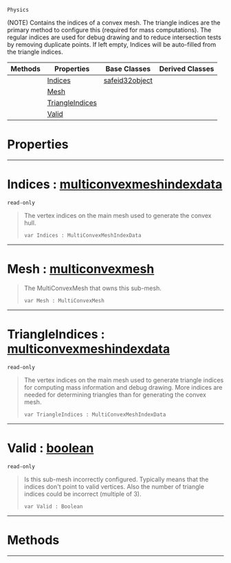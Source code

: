  `Physics`



(NOTE) Contains the indices of a convex mesh. The triangle indices are the primary method to configure this (required for mass computations). The regular indices are used for debug drawing and to reduce intersection tests by removing duplicate points. If left empty, Indices will be auto-filled from the triangle indices.

|Methods|Properties|Base Classes|Derived Classes|
|---|---|---|---|
| |[ Indices](https://github.com/zeroengineteam/ZeroDocs/code_reference/class_reference/subconvexmesh.markdown#indices-zero-engine-docu)|[safeid32object](https://github.com/zeroengineteam/ZeroDocs/code_reference/class_reference/safeid32object.markdown)| |
| |[ Mesh](https://github.com/zeroengineteam/ZeroDocs/code_reference/class_reference/subconvexmesh.markdown#mesh-zero-engine-documen)| | |
| |[ TriangleIndices](https://github.com/zeroengineteam/ZeroDocs/code_reference/class_reference/subconvexmesh.markdown#triangleindices-zero-eng)| | |
| |[ Valid](https://github.com/zeroengineteam/ZeroDocs/code_reference/class_reference/subconvexmesh.markdown#valid-zero-engine-docume)| | |


 #  Properties


---  
 #  Indices : [multiconvexmeshindexdata](https://github.com/zeroengineteam/ZeroDocs/code_reference/class_reference/multiconvexmeshindexdata.markdown)

 `read-only`

> The vertex indices on the main mesh used to generate the convex hull.
> ``` lang=cpp, name=Zilch
> var Indices : MultiConvexMeshIndexData


---  
 #  Mesh : [multiconvexmesh](https://github.com/zeroengineteam/ZeroDocs/code_reference/class_reference/multiconvexmesh.markdown)

> The MultiConvexMesh that owns this sub-mesh.
> ``` lang=cpp, name=Zilch
> var Mesh : MultiConvexMesh


---  
 #  TriangleIndices : [multiconvexmeshindexdata](https://github.com/zeroengineteam/ZeroDocs/code_reference/class_reference/multiconvexmeshindexdata.markdown)

 `read-only`

> The vertex indices on the main mesh used to generate triangle indices for computing mass information and debug drawing. More indices are needed for determining triangles than for generating the convex mesh.
> ``` lang=cpp, name=Zilch
> var TriangleIndices : MultiConvexMeshIndexData


---  
 #  Valid : [boolean](https://github.com/zeroengineteam/ZeroDocs/code_reference/zilch_base_types/boolean.markdown)

 `read-only`

> Is this sub-mesh incorrectly configured. Typically means that the indices don't point to valid vertices. Also the number of triangle indices could be incorrect (multiple of 3).
> ``` lang=cpp, name=Zilch
> var Valid : Boolean


---  
 #  Methods


---  
 

 